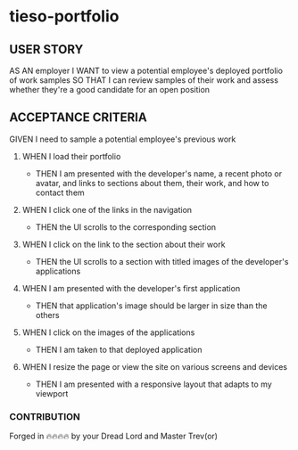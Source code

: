 # tieso-portfolio

## USER STORY

AS AN employer
I WANT to view a potential employee's deployed portfolio of work samples
SO THAT I can review samples of their work and assess whether they're a good candidate for an open position

## ACCEPTANCE CRITERIA

GIVEN I need to sample a potential employee's previous work

1. WHEN I load their portfolio
   - THEN I am presented with the developer's name, a recent photo or avatar, and links to sections about them, their work, and how to contact them
2. WHEN I click one of the links in the navigation

   - THEN the UI scrolls to the corresponding section

3. WHEN I click on the link to the section about their work

   - THEN the UI scrolls to a section with titled images of the developer's applications

4. WHEN I am presented with the developer's first application

   - THEN that application's image should be larger in size than the others

5. WHEN I click on the images of the applications

   - THEN I am taken to that deployed application

6. WHEN I resize the page or view the site on various screens and devices
   - THEN I am presented with a responsive layout that adapts to my viewport

### CONTRIBUTION

Forged in 🔥🔥🔥🔥 by your Dread Lord and Master Trev(or)
